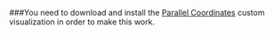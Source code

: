 ###You need to download and install the [Parallel Coordinates](https://splunkbase.splunk.com/app/3137/) custom visualization in order to make this work.
